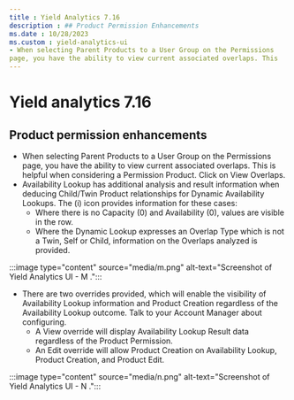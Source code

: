 ```yaml
---
title : Yield Analytics 7.16
description : ## Product Permission Enhancements
ms.date : 10/28/2023
ms.custom : yield-analytics-ui
- When selecting Parent Products to a User Group on the Permissions
page, you have the ability to view current associated overlaps. This
---
```



# Yield analytics 7.16

## Product permission enhancements

- When selecting Parent Products to a User Group on the Permissions
  page, you have the ability to view current associated overlaps. This
  is helpful when considering a Permission Product. Click on View
  Overlaps.
- Availability Lookup has additional analysis and result information
  when deducing Child/Twin Product relationships for Dynamic
  Availability Lookups. The (i) icon provides information for these
  cases:
  - Where there is no Capacity (0) and Availability (0), values are
    visible in the row.
  - Where the Dynamic Lookup expresses an Overlap Type which is not a
    Twin, Self or Child, information on the Overlaps analyzed is
    provided.

:::image type="content" source="media/m.png" alt-text="Screenshot of Yield Analytics UI - M .":::

- There are two overrides provided, which will enable the visibility
of Availability Lookup information and Product Creation regardless of
the Availability Lookup outcome. Talk to your Account Manager about
configuring.
  - A View override will display Availability Lookup Result data
regardless of the Product Permission.
  - An Edit override will allow Product Creation on Availability Lookup,
Product Creation, and Product Edit.

:::image type="content" source="media/n.png" alt-text="Screenshot of Yield Analytics UI - N .":::
    